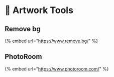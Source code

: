 # 🤎 Artwork Tools

## Remove bg

{% embed url="https://www.remove.bg/" %}

## PhotoRoom

{% embed url="https://www.photoroom.com/" %}
